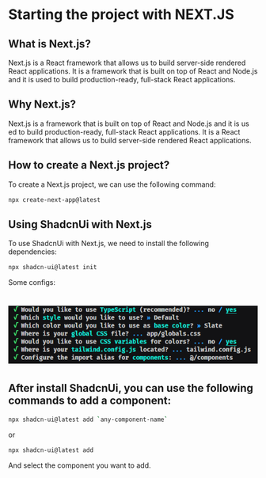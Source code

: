 # Starting the project with NEXT.JS

## What is Next.js?

Next.js is a React framework that allows us to build server-side rendered React
applications. It is a framework that is built on top of React and Node.js
and it is used to build production-ready, full-stack React applications.

## Why Next.js?

Next.js is a framework that is built on top of React and Node.js and it is us
ed to build production-ready, full-stack React applications. It is a React framework
that allows us to build server-side rendered React applications.

## How to create a Next.js project?

To create a Next.js project, we can use the following command:

```bash
npx create-next-app@latest
```

## Using ShadcnUi with Next.js

To use ShadcnUi with Next.js, we need to install the following dependencies:

```bash
npx shadcn-ui@latest init
```

Some configs:

<h1 align="left">
    <img alt="configs" title="ShadcUI Configs" src=".github/configs.png" />
</h1>

## After install ShadcnUi, you can use the following commands to add a component:

```bash
npx shadcn-ui@latest add `any-component-name`
```

or

```bash
npx shadcn-ui@latest add
```

And select the component you want to add.
